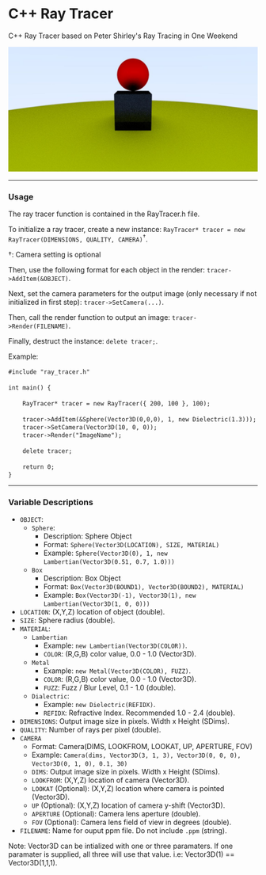 # C++ Ray Tracer
C++ Ray Tracer based on Peter Shirley's Ray Tracing in One Weekend

![Ray Tracer Banner](https://raw.githubusercontent.com/cdgco/raytracing/master/Demo.jpg)
<hr>

### Usage
The ray tracer function is contained in the RayTracer.h file.

To initialize a ray tracer, create a new instance: `RayTracer* tracer = new RayTracer(DIMENSIONS, QUALITY, CAMERA)`<sup>†</sup>.

†: Camera setting is optional

Then, use the following format for each object in the render: `tracer->AddItem(&OBJECT)`.

Next, set the camera parameters for the output image (only necessary if not initialized in first step): `tracer->SetCamera(...)`.
 
Then, call the render function to output an image: `tracer->Render(FILENAME)`.

Finally, destruct the instance: `delete tracer;`.
 
Example:
```
#include "ray_tracer.h"

int main() {

	RayTracer* tracer = new RayTracer({ 200, 100 }, 100);
	
	tracer->AddItem(&Sphere(Vector3D(0,0,0), 1, new Dielectric(1.3)));
	tracer->SetCamera(Vector3D(10, 0, 0));
	tracer->Render("ImageName");

	delete tracer;

	return 0;
}
```
<hr>

### Variable Descriptions
* `OBJECT`:
  * `Sphere`:
    * Description: Sphere Object
    * Format: `Sphere(Vector3D(LOCATION), SIZE, MATERIAL)`
    * Example: `Sphere(Vector3D(0), 1, new Lambertian(Vector3D(0.51, 0.7, 1.0)))`
  * `Box`
    * Description: Box Object
    * Format: `Box(Vector3D(BOUND1), Vector3D(BOUND2), MATERIAL)`
    * Example: `Box(Vector3D(-1), Vector3D(1), new Lambertian(Vector3D(1, 0, 0)))`
* `LOCATION`: (X,Y,Z) location of object (double).
* `SIZE`: Sphere radius (double).
* `MATERIAL`:
  * `Lambertian`
    * Example: `new Lambertian(Vector3D(COLOR))`.
    * `COLOR`: (R,G,B) color value, 0.0 - 1.0 (Vector3D).
  * `Metal`
    * Example: `new Metal(Vector3D(COLOR), FUZZ)`.
    * `COLOR`: (R,G,B) color value, 0.0 - 1.0 (Vector3D).
    * `FUZZ`: Fuzz / Blur Level, 0.1 - 1.0 (double).
  * `Dialectric`: 
    * Example: `new Dielectric(REFIDX)`.
    * `REFIDX`: Refractive Index. Recommended 1.0 - 2.4 (double).
* `DIMENSIONS`: Output image size in pixels. Width x Height (SDims).
* `QUALITY`: Number of rays per pixel (double).
* `CAMERA`
  * Format: Camera(DIMS, LOOKFROM, LOOKAT, UP, APERTURE, FOV) 
  * Example: `Camera(dims, Vector3D(3, 1, 3), Vector3D(0, 0, 0), Vector3D(0, 1, 0), 0.1, 30)`
  * `DIMS`: Output image size in pixels. Width x Height (SDims).
  * `LOOKFROM`: (X,Y,Z) location of camera (Vector3D).
  * `LOOKAT` (Optional): (X,Y,Z) location where camera is pointed (Vector3D).
  * `UP` (Optional): (X,Y,Z) location of camera y-shift (Vector3D).
  * `APERTURE` (Optional): Camera lens aperture (double).
  * `FOV` (Optional): Camera lens field of view in degrees (double).
* `FILENAME`: Name for ouput ppm file. Do not include `.ppm` (string).

Note: Vector3D can be intialized with one or three paramaters. If one paramater is supplied, all three will use that value. i.e: Vector3D(1) == Vector3D(1,1,1).
